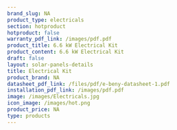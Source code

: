 ```yaml
---
brand_slug: NA
product_type: electricals
section: hotproduct
hotproduct: false
warranty_pdf_link: /images/pdf.pdf
product_title: 6.6 kW Electrical Kit
product_content: 6.6 kW Electrical Kit
draft: false
layout: solar-panels-details
title: Electrical Kit
product_brand: NA
datasheet_pdf_link: /files/pdf/e-beny-datasheet-1.pdf
installation_pdf_link: /images/pdf.pdf
image: /images/Electricals.jpg
icon_image: /images/hot.png
product_price: NA
type: products
---
```

